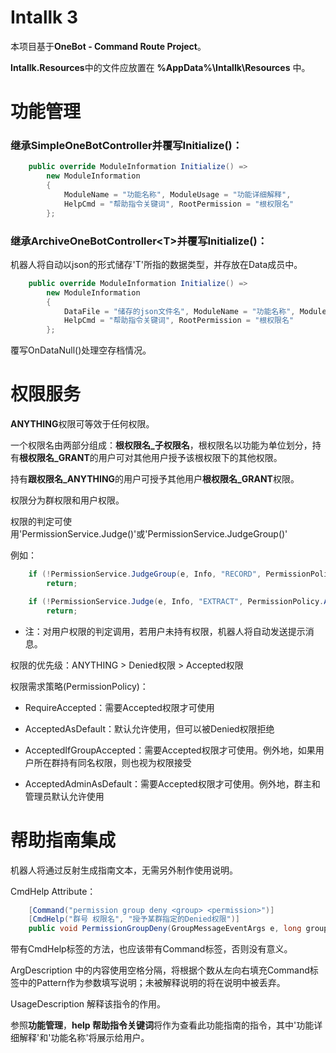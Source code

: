 # Intallk 3

本项目基于**OneBot - Command Route Project**。

**Intallk.Resources**中的文件应放置在 **%AppData%\Intallk\Resources** 中。

# 功能管理

### 继承SimpleOneBotController并覆写Initialize()：

```c#
    public override ModuleInformation Initialize() =>
        new ModuleInformation 
        { 
            ModuleName = "功能名称", ModuleUsage = "功能详细解释",
            HelpCmd = "帮助指令关键词", RootPermission = "根权限名"
        };
```

### 继承ArchiveOneBotController\<T\>并覆写Initialize()：

机器人将自动以json的形式储存'T'所指的数据类型，并存放在Data成员中。

```c#
    public override ModuleInformation Initialize() =>
        new ModuleInformation 
        { 
            DataFile = "储存的json文件名", ModuleName = "功能名称", ModuleUsage = "功能详细解释",
            HelpCmd = "帮助指令关键词", RootPermission = "根权限名"
        };
```

覆写OnDataNull()处理空存档情况。

# 权限服务

**ANYTHING**权限可等效于任何权限。

一个权限名由两部分组成：**根权限名_子权限名**，根权限名以功能为单位划分，持有**根权限名_GRANT**的用户可对其他用户授予该根权限下的其他权限。

持有**跟权限名_ANYTHING**的用户可授予其他用户**根权限名_GRANT**权限。

权限分为群权限和用户权限。

权限的判定可使用'PermissionService.Judge()'或'PermissionService.JudgeGroup()'

例如：

```C#
    if (!PermissionService.JudgeGroup(e, Info, "RECORD", PermissionPolicy.RequireAccepted))
        return;
```

```C#
    if (!PermissionService.Judge(e, Info, "EXTRACT", PermissionPolicy.AcceptedIfGroupAccepted))
        return;
```

* 注：对用户权限的判定调用，若用户未持有权限，机器人将自动发送提示消息。

权限的优先级：ANYTHING > Denied权限 > Accepted权限

权限需求策略(PermissionPolicy)：

* RequireAccepted：需要Accepted权限才可使用

* AcceptedAsDefault：默认允许使用，但可以被Denied权限拒绝

* AcceptedIfGroupAccepted：需要Accepted权限才可使用。例外地，如果用户所在群持有同名权限，则也视为权限接受

* AcceptedAdminAsDefault：需要Accepted权限才可使用。例外地，群主和管理员默认允许使用

# 帮助指南集成

机器人将通过反射生成指南文本，无需另外制作使用说明。

CmdHelp Attribute：

```c#
    [Command("permission group deny <group> <permission>")]
    [CmdHelp("群号 权限名", "授予某群指定的Denied权限")]
    public void PermissionGroupDeny(GroupMessageEventArgs e, long group, string permission)
```

带有CmdHelp标签的方法，也应该带有Command标签，否则没有意义。

ArgDescription 中的内容使用空格分隔，将根据个数从左向右填充Command标签中的Pattern作为参数填写说明；未被解释说明的将在说明中被丢弃。

UsageDescription 解释该指令的作用。

参照**功能管理**，**help 帮助指令关键词**将作为查看此功能指南的指令，其中'功能详细解释'和'功能名称'将展示给用户。
